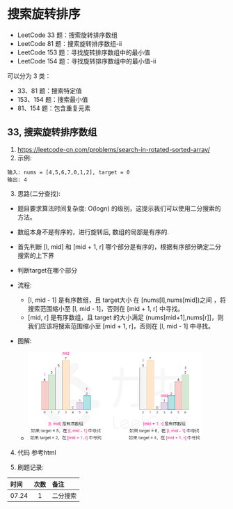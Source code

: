 #  搜索旋转排序

+ LeetCode 33 题：搜索旋转排序数组
+ LeetCode 81 题：搜索旋转排序数组-ii
+ LeetCode 153 题：寻找旋转排序数组中的最小值
+ LeetCode 154 题：寻找旋转排序数组中的最小值-ii

可以分为 3 类：
+ 33、81 题：搜索特定值
+ 153、154 题：搜索最小值
+ 81、154 题：包含重复元素

## 33, 搜索旋转排序数组
1. https://leetcode-cn.com/problems/search-in-rotated-sorted-array/
2. 示例:
```
输入: nums = [4,5,6,7,0,1,2], target = 0
输出: 4
```
3. 思路(二分查找):

+ 题目要求算法时间复杂度: O(logn) 的级别，这提示我们可以使用二分搜索的方法。
+ 数组本身不是有序的，进行旋转后, 数组的局部是有序的.
+ 首先判断 [l, mid] 和 [mid + 1, r] 哪个部分是有序的，根据有序部分确定二分搜索的上下界
+ 判断target在哪个部分

+ 流程:
  - [l, mid - 1] 是有序数组，且 target大小 在 [nums[l],nums[mid])之间 ，将搜索范围缩小至 [l, mid - 1]，否则在 [mid + 1, r] 中寻找。
  - [mid, r] 是有序数组，且 target 的大小满足 (nums[mid+1],nums[r]]，则我们应该将搜索范围缩小至 [mid + 1, r]，否则在 [l, mid - 1] 中寻找。
+ 图解:

  - <img src="./images/33_fig1.png" width="400" >

4. 代码 参考html

5. 刷题记录:

|  时间   | 次数  | 备注  | 
| :---- | :----: | :---- |
| 07.24  |   1  | 二分搜索

